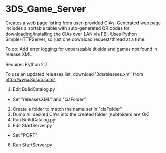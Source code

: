 # 3DS_Game_Server

Creates a web page listing from user-provided CIAs.  Generated web page includes a sortable table with auto-generated QR codes for downloading/installing the CIAs over LAN via FBI. Uses Python SimpleHTTPServer, so just one download request/thread at a time.

To do: Add error logging for unparseable titleids and games not found in release XML

Requires Python 2.7

To use an updated releases list, download '3dsreleases.xml' from http://www.3dsdb.com/

1. Edit  BuildCatalog.py
- Set "releasesXML" and "ciaFolder"
2. Create a folder to match the name set in "ciaFolder"
3. Dump all desired CIAs into the created folder (subfolders are OK)
4. Run BuildCatalog.py
5. Edit StartServer.py
- Set "PORT"
6. Run StartServer.py